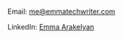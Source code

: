 Email: <a href="mailto:me@emmatechwriter.com">me@emmatechwriter.com</a>

LinkedIn: <a href="linkedin.com/in/emmaosi/">Emma Arakelyan</a>
